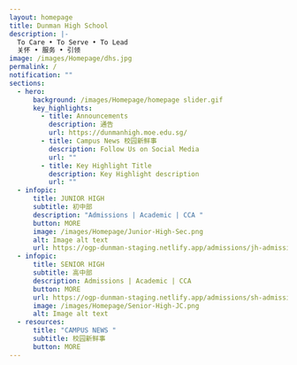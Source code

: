 ```yaml
---
layout: homepage
title: Dunman High School
description: |-
  To Care • To Serve • To Lead 
  关怀 • 服务 • 引领
image: /images/Homepage/dhs.jpg
permalink: /
notification: ""
sections:
  - hero:
      background: /images/Homepage/homepage slider.gif
      key_highlights:
        - title: Announcements
          description: 通告
          url: https://dunmanhigh.moe.edu.sg/
        - title: Campus News 校园新鲜事
          description: Follow Us on Social Media
          url: ""
        - title: Key Highlight Title
          description: Key Highlight description
          url: ""
  - infopic:
      title: JUNIOR HIGH
      subtitle: 初中部
      description: "Admissions | Academic | CCA "
      button: MORE
      image: /images/Homepage/Junior-High-Sec.png
      alt: Image alt text
      url: https://ogp-dunman-staging.netlify.app/admissions/jh-admissions/
  - infopic:
      title: SENIOR HIGH
      subtitle: 高中部
      description: Admissions | Academic | CCA
      button: MORE
      url: https://ogp-dunman-staging.netlify.app/admissions/sh-admissions/
      image: /images/Homepage/Senior-High-JC.png
      alt: Image alt text
  - resources:
      title: "CAMPUS NEWS "
      subtitle: 校园新鲜事
      button: MORE
---
```

